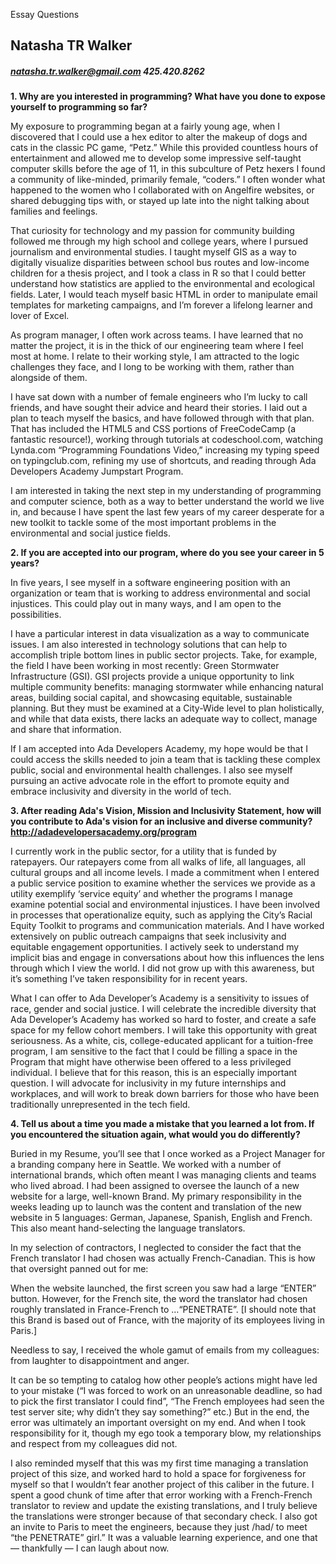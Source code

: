 Essay Questions

## Natasha TR Walker 
##### natasha.tr.walker@gmail.com 425.420.8262


**1. Why are you interested in programming? What have you done to expose yourself to programming so far?**

My exposure to programming began at a fairly young age, when I discovered that I could use a hex editor to alter the makeup of dogs and cats in the classic PC game, “Petz.” While this provided countless hours of entertainment and allowed me to develop some impressive self-taught computer skills before the age of 11, in this subculture of Petz hexers I found a community of like-minded, primarily female, “coders.” I often wonder what happened to the women who I collaborated with on Angelfire websites, or shared debugging tips with, or stayed up late into the night talking about families and feelings. 


That curiosity for technology and my passion for community building followed me through my high school and college years, where I pursued journalism and environmental studies. I taught myself GIS as a way to digitally visualize disparities between school bus routes and low-income children for a thesis project, and I took a class in R so that I could better understand how statistics are applied to the environmental and ecological fields. Later, I would teach myself basic HTML in order to manipulate email templates for marketing campaigns, and I’m forever a lifelong learner and lover of Excel.


As program manager, I often work across teams. I have learned that no matter the project, it is in the thick of our engineering team where I feel most at home. I relate to their working style, I am attracted to the logic challenges they face, and I long to be working with them, rather than alongside of them.


I have sat down with a number of female engineers who I’m lucky to call friends, and have sought their advice and heard their stories. I laid out a plan to teach myself the basics, and have followed through with that plan. That has included the HTML5 and CSS portions of FreeCodeCamp (a fantastic resource!), working through tutorials at codeschool.com, watching Lynda.com “Programming Foundations Video,” increasing my typing speed on typingclub.com, refining my use of shortcuts, and reading through Ada Developers Academy Jumpstart Program.


I am interested in taking the next step in my understanding of programming and computer science, both as a way to better understand the world we live in, and because I have spent the last few years of my career desperate for a new toolkit to tackle some of the most important problems in the environmental and social justice fields. 

**2. If you are accepted into our program, where do you see your career in 5 years?**

In five years, I see myself in a software engineering position with an organization or team that is working to address environmental and social injustices. This could play out in many ways, and I am open to the possibilities. 


I have a particular interest in data visualization as a way to communicate issues. I am also interested in technology solutions that can help to accomplish triple bottom lines in  public sector projects. Take, for example, the field I have been working in most recently: Green Stormwater Infrastructure (GSI). GSI projects provide a unique opportunity to link multiple community benefits: managing stormwater while enhancing natural areas, building social capital, and showcasing equitable, sustainable planning. But they must be examined at a City-Wide level to plan holistically, and while that data exists, there lacks an adequate way to collect, manage and share that information. 


If I am accepted into Ada Developers Academy, my hope would be that I could access the skills needed to join a team that is tackling these complex public, social and environmental health challenges. I also see myself pursuing an active advocate role in the effort to promote equity and embrace inclusivity and diversity in the world of tech. 

**3. After reading Ada's Vision, Mission and Inclusivity Statement, how will you contribute to Ada's vision for an inclusive and diverse community? http://adadevelopersacademy.org/program**

I currently work in the public sector, for a utility that is funded by ratepayers. Our ratepayers come from all walks of life, all languages, all cultural groups and all income levels. I made a commitment when I entered a public service position to examine whether the services we provide as a utility exemplify ‘service equity’ and whether the programs I manage examine potential social and environmental injustices. I have been involved in processes that operationalize equity, such as applying the City’s Racial Equity Toolkit to programs and communication materials. And I have worked extensively on public outreach campaigns that seek inclusivity and equitable engagement opportunities. I actively seek to understand my implicit bias and engage in conversations about how this influences the lens through which I view the world. I did not grow up with this awareness, but it’s something I’ve taken responsibility for in recent years. 


What I can offer to Ada Developer’s Academy is a sensitivity to issues of race, gender and social justice. I will celebrate the incredible diversity that Ada Developer’s Academy has worked so hard to foster, and create a safe space for my fellow cohort members. I will take this opportunity with great seriousness. As a white, cis, college-educated applicant for a tuition-free program, I am sensitive to the fact that I could be filling a space in the Program that might have otherwise been offered to a less privileged individual. I believe that for this reason, this is an especially important question. I will advocate for inclusivity in my future internships and workplaces, and will work to break down barriers for those who have been traditionally unrepresented in the tech field. 


**4. Tell us about a time you made a mistake that you learned a lot from. If you encountered the situation again, what would you do differently?**

Buried in my Resume, you’ll see that I once worked as a Project Manager for a branding company here in Seattle. We worked with a number of international brands, which often meant I was managing clients and teams who lived abroad. I had been assigned to oversee the launch of a new website for a large, well-known Brand. My primary responsibility in the weeks leading up to launch was the content and translation of the new website in 5 languages: German, Japanese, Spanish, English and French. This also meant hand-selecting the language translators. 

In my selection of contractors, I neglected to consider the fact that the French translator I had chosen was actually French-Canadian. This is how that oversight panned out for me:

When the website launched, the first screen you saw had a large “ENTER” button. However, for the French site, the word the translator had chosen roughly translated in France-French to …“PENETRATE”. [I should note that this Brand is based out of France, with the majority of its employees living in Paris.]

Needless to say, I received the whole gamut of emails from my colleagues: from laughter to disappointment and anger.

It can be so tempting to catalog how other people’s actions might have led to your mistake (“I was forced to work on an unreasonable deadline, so had to pick the first translator I could find”, “The French employees had seen the test server site; why didn’t they say something?” etc.) But in the end, the error was ultimately an important oversight on my end. And when I took responsibility for it, though my ego took a temporary blow, my relationships and respect from my colleagues did not. 

I also reminded myself that this was my first time managing a translation project of this size, and worked hard to hold a space for forgiveness for myself so that I wouldn’t fear another project of this caliber in the future. I spent a good chunk of time after that error working with a French-French translator to review and update the existing translations, and I truly believe the translations were stronger because of that secondary check. I also got an invite to Paris to meet the engineers, because they just /had/ to meet “the PENETRATE” girl.” It was a valuable learning experience, and one that — thankfully — I can laugh about now. 

